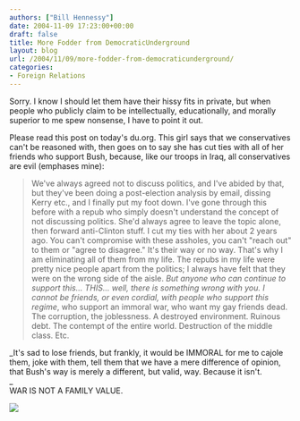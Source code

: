 ```yaml
---
authors: ["Bill Hennessy"]
date: 2004-11-09 17:23:00+00:00
draft: false
title: More Fodder from DemocraticUnderground
layout: blog
url: /2004/11/09/more-fodder-from-democraticunderground/
categories:
- Foreign Relations
---
```


Sorry. I know I should let them have their hissy fits in private, but when people who publicly claim to be intellectually, educationally, and morally superior to me spew nonsense, I have to point it out.

Please read this post on today's du.org. This girl says that we conservatives can't be reasoned with, then goes on to say she has cut ties with all of her friends who support Bush, because, like our troops in Iraq, all conservatives are evil (emphases mine):

> We've always agreed not to discuss politics, and I've abided by that, but they've been doing a post-election analysis by email, dissing Kerry etc., and I finally put my foot down. I've gone through this before with a repub who simply doesn't understand the concept of not discussing politics. She'd always agree to leave the topic alone, then forward anti-Clinton stuff. I cut my ties with her about 2 years ago. You can't compromise with these assholes, you can't "reach out" to them or "agree to disagree." It's their way or no way. That's why I am eliminating all of them from my life. The repubs in my life were pretty nice people apart from the politics; I always have felt that they were on the wrong side of the aisle. _But anyone who can continue to support this... THIS... well, there is something wrong with you. I cannot be friends, or even cordial, with people who support this regime_, who support an immoral war, who want my gay friends dead. The corruption, the joblessness. A destroyed environment. Ruinous debt. The contempt of the entire world. Destruction of the middle class. Etc.  
  
_It's sad to lose friends, but frankly, it would be IMMORAL for me to cajole them, joke with them, tell them that we have a mere difference of opinion, that Bush's way is merely a different, but valid, way. Because it isn't.  
_  
WAR IS NOT A FAMILY VALUE.  

> 
> 

![](https://blog.billhennessy.com/aggbug.aspx?PostID=511)

